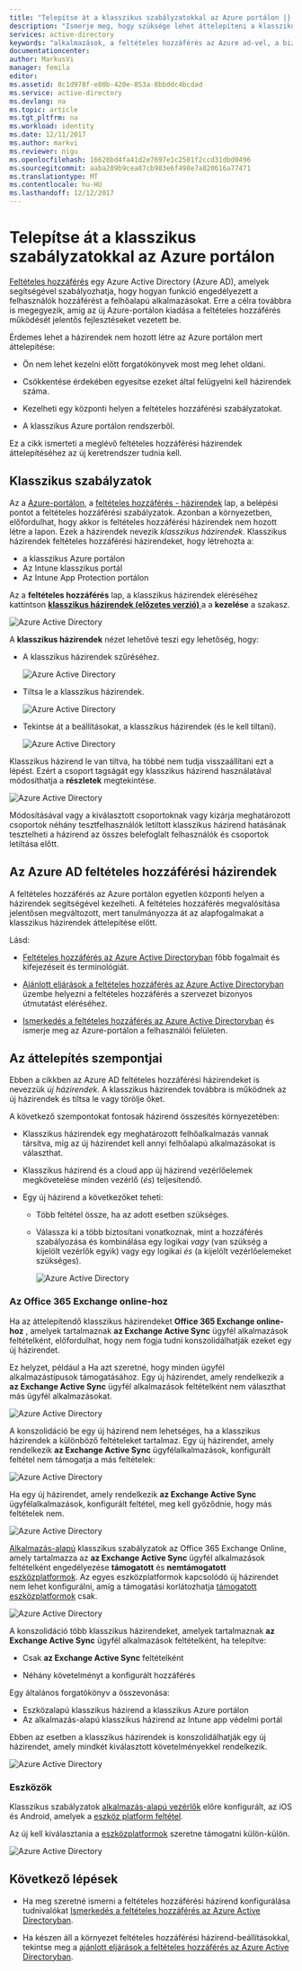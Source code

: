 ```yaml
---
title: "Telepítse át a klasszikus szabályzatokkal az Azure portálon |} Microsoft Docs"
description: "Ismerje meg, hogy szüksége lehet áttelepíteni a klasszikus szabályzatokkal az Azure portálon."
services: active-directory
keywords: "alkalmazások, a feltételes hozzáférés az Azure ad-vel, a biztonságos hozzáférés a vállalati erőforrásokhoz, a feltételes hozzáférési házirendekkel a feltételes hozzáférés"
documentationcenter: 
author: MarkusVi
manager: femila
editor: 
ms.assetid: 8c1d978f-e80b-420e-853a-8bbddc4bcdad
ms.service: active-directory
ms.devlang: na
ms.topic: article
ms.tgt_pltfrm: na
ms.workload: identity
ms.date: 12/11/2017
ms.author: markvi
ms.reviewer: nigu
ms.openlocfilehash: 16628bd4fa41d2e7697e1c2501f2ccd31dbd0496
ms.sourcegitcommit: aaba209b9cea87cb983e6f498e7a820616a77471
ms.translationtype: MT
ms.contentlocale: hu-HU
ms.lasthandoff: 12/12/2017
---
```

# <a name="migrate-classic-policies-in-the-azure-portal"></a>Telepítse át a klasszikus szabályzatokkal az Azure portálon 


[Feltételes hozzáférés](active-directory-conditional-access-azure-portal.md) egy Azure Active Directory (Azure AD), amelyek segítségével szabályozhatja, hogy hogyan funkció engedélyezett a felhasználók hozzáférést a felhőalapú alkalmazásokat. Erre a célra továbbra is megegyezik, amíg az új Azure-portálon kiadása a feltételes hozzáférés működését jelentős fejlesztéseket vezetett be.

Érdemes lehet a házirendek nem hozott létre az Azure portálon mert áttelepítése:

- Ön nem lehet kezelni előtt forgatókönyvek most meg lehet oldani.

- Csökkentése érdekében egyesítse ezeket által felügyelni kell házirendek száma.   

- Kezelheti egy központi helyen a feltételes hozzáférési szabályzatokat.

- A klasszikus Azure portálon rendszerből.   

Ez a cikk ismerteti a meglévő feltételes hozzáférési házirendek áttelepítéséhez az új keretrendszer tudnia kell.
 
## <a name="classic-policies"></a>Klasszikus szabályzatok

Az a [Azure-portálon](https://portal.azure.com), a [feltételes hozzáférés - házirendek](https://portal.azure.com/#blade/Microsoft_AAD_IAM/ConditionalAccessBlade/Policies) lap, a belépési pontot a feltételes hozzáférési szabályzatok. Azonban a környezetben, előfordulhat, hogy akkor is feltételes hozzáférési házirendek nem hozott létre a lapon. Ezek a házirendek nevezik *klasszikus házirendek*. Klasszikus házirendek feltételes hozzáférési házirendeket, hogy létrehozta a:

- a klasszikus Azure portálon
- Az Intune klasszikus portál
- Az Intune App Protection portálon


Az a **feltételes hozzáférés** lap, a klasszikus házirendek eléréséhez kattintson [ **klasszikus házirendek (előzetes verzió)** ](https://portal.azure.com/#blade/Microsoft_AAD_IAM/ConditionalAccessBlade/ClassicPolicies) a a **kezelése** a szakasz. 


![Azure Active Directory](./media/active-directory-conditional-access-migration/71.png)


A **klasszikus házirendek** nézet lehetővé teszi egy lehetőség, hogy:

- A klasszikus házirendek szűréséhez.
 
    ![Azure Active Directory](./media/active-directory-conditional-access-migration/72.png)

- Tiltsa le a klasszikus házirendek.

    ![Azure Active Directory](./media/active-directory-conditional-access-migration/73.png)
   
- Tekintse át a beállításokat, a klasszikus házirendek (és le kell tiltani).

    ![Azure Active Directory](./media/active-directory-conditional-access-migration/74.png)


Klasszikus házirend le van tiltva, ha többé nem tudja visszaállítani ezt a lépést. Ezért a csoport tagságát egy klasszikus házirend használatával módosíthatja a **részletek** megtekintése. 

![Azure Active Directory](./media/active-directory-conditional-access-migration/75.png)

Módosításával vagy a kiválasztott csoportoknak vagy kizárja meghatározott csoportok néhány tesztfelhasználók letiltott klasszikus házirend hatásának tesztelheti a házirend az összes belefoglalt felhasználók és csoportok letiltása előtt. 



## <a name="azure-ad-conditional-access-policies"></a>Az Azure AD feltételes hozzáférési házirendek

A feltételes hozzáférés az Azure portálon egyetlen központi helyen a házirendek segítségével kezelheti. A feltételes hozzáférés megvalósítása jelentősen megváltozott, mert tanulmányozza át az alapfogalmakat a klasszikus házirendek áttelepítése előtt.

Lásd:

- [Feltételes hozzáférés az Azure Active Directoryban](active-directory-conditional-access-azure-portal.md) főbb fogalmait és kifejezéseit és terminológiát.

- [Ajánlott eljárások a feltételes hozzáférés az Azure Active Directoryban](active-directory-conditional-access-best-practices.md) üzembe helyezni a feltételes hozzáférés a szervezet bizonyos útmutatást eléréséhez.

- [Ismerkedés a feltételes hozzáférés az Azure Active Directoryban](active-directory-conditional-access-azure-portal-get-started.md) és ismerje meg az Azure-portálon a felhasználói felületen.


 
## <a name="migration-considerations"></a>Az áttelepítés szempontjai

Ebben a cikkben az Azure AD feltételes hozzáférési házirendeket is nevezzük *új házirendek*.
A klasszikus házirendek továbbra is működnek az új házirendek és tiltsa le vagy törölje őket. 

A következő szempontokat fontosak házirend összesítés környezetében:

- Klasszikus házirendek egy meghatározott felhőalkalmazás vannak társítva, míg az új házirendet kell annyi felhőalapú alkalmazásokat is választhat.

- Klasszikus házirend és a cloud app új házirend vezérlőelemek megkövetelése minden vezérlő (*és*) teljesítendő. 


- Egy új házirend a következőket teheti:
 
    - Több feltétel össze, ha az adott esetben szükséges. 

    - Válassza ki a több biztosítani vonatkoznak, mint a hozzáférés szabályozása és kombinálása egy logikai *vagy* (van szükség a kijelölt vezérlők egyik) vagy egy logikai *és* (a kijelölt vezérlőelemeket szükséges).

        ![Azure Active Directory](./media/active-directory-conditional-access-migration/25.png)




### <a name="office-365-exchange-online"></a>Az Office 365 Exchange online-hoz

Ha az áttelepítendő klasszikus házirendeket **Office 365 Exchange online-hoz** , amelyek tartalmaznak **az Exchange Active Sync** ügyfél alkalmazások feltételként, előfordulhat, hogy nem fogja tudni konszolidálhatják ezeket egy új házirendet. 

Ez helyzet, például a Ha azt szeretné, hogy minden ügyfél alkalmazástípusok támogatásához. Egy új házirendet, amely rendelkezik a **az Exchange Active Sync** ügyfél alkalmazások feltételként nem választhat más ügyfél alkalmazásokat.

![Azure Active Directory](./media/active-directory-conditional-access-migration/64.png)

A konszolidáció be egy új házirend nem lehetséges, ha a klasszikus házirendek a különböző feltételeket tartalmaz. Egy új házirendet, amely rendelkezik **az Exchange Active Sync** ügyfélalkalmazások, konfigurált feltétel nem támogatja a más feltételek:   

![Azure Active Directory](./media/active-directory-conditional-access-migration/08.png)

Ha egy új házirendet, amely rendelkezik **az Exchange Active Sync** ügyfélalkalmazások, konfigurált feltétel, meg kell győződnie, hogy más feltételek nem. 

![Azure Active Directory](./media/active-directory-conditional-access-migration/16.png)
 

[Alkalmazás-alapú](active-directory-conditional-access-technical-reference.md#approved-client-app-requirement) klasszikus szabályzatok az Office 365 Exchange Online, amely tartalmazza az **az Exchange Active Sync** ügyfél alkalmazások feltételként engedélyezése **támogatott** és **nemtámogatott** [eszközplatformok](active-directory-conditional-access-technical-reference.md#device-platform-condition). Az egyes eszközplatformok kapcsolódó új házirendet nem lehet konfigurálni, amíg a támogatási korlátozhatja [támogatott eszközplatformok](active-directory-conditional-access-technical-reference.md#device-platform-condition) csak. 

![Azure Active Directory](./media/active-directory-conditional-access-migration/65.png)

A konszolidáció több klasszikus házirendeket, amelyek tartalmaznak **az Exchange Active Sync** ügyfél alkalmazások feltételként, ha telepítve:

- Csak **az Exchange Active Sync** feltételként 

- Néhány követelményt a konfigurált hozzáférés

Egy általános forgatókönyv a összevonása:

- Eszközalapú klasszikus házirend a klasszikus Azure portálon 
- Az alkalmazás-alapú klasszikus házirend az Intune app védelmi portál 
 
Ebben az esetben a klasszikus házirendek is konszolidálhatják egy új házirendet, amely mindkét kiválasztott követelményekkel rendelkezik.

![Azure Active Directory](./media/active-directory-conditional-access-migration/62.png)



### <a name="device-platforms"></a>Eszközök

Klasszikus szabályzatok [alkalmazás-alapú vezérlők](active-directory-conditional-access-technical-reference.md#approved-client-app-requirement) előre konfigurált, az iOS és Android, amelyek a [eszköz platform feltétel](active-directory-conditional-access-technical-reference.md#device-platform-condition). 

Az új kell kiválasztania a [eszközplatformok](active-directory-conditional-access-technical-reference.md#device-platform-condition) szeretne támogatni külön-külön.

![Azure Active Directory](./media/active-directory-conditional-access-migration/41.png)



 
 


## <a name="next-steps"></a>Következő lépések

- Ha meg szeretné ismerni a feltételes hozzáférési házirend konfigurálása tudnivalókat [Ismerkedés a feltételes hozzáférés az Azure Active Directoryban](active-directory-conditional-access-azure-portal-get-started.md).

- Ha készen áll a környezet feltételes hozzáférési házirend-beállításokkal, tekintse meg a [ajánlott eljárások a feltételes hozzáférés az Azure Active Directoryban](active-directory-conditional-access-best-practices.md). 
